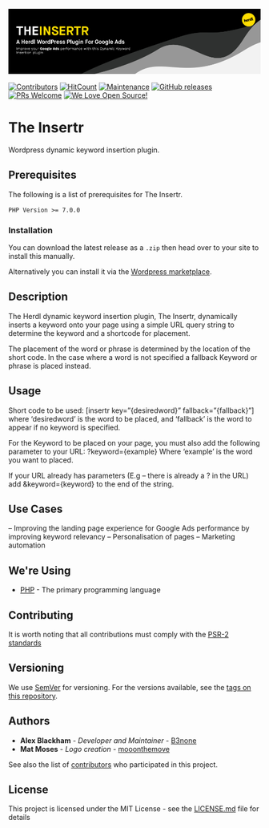 ![The Insertr](.github/README/logo.png)

[![Contributors](https://img.shields.io/github/contributors/herdl/the-insertr)](https://github.com/herdl/the-insertr)
[![HitCount](http://hits.dwyl.io/herdl/the-insertr.svg)](https://github.com/herdl/the-insertr)
[![Maintenance](https://img.shields.io/badge/Maintained%3F-yes-green.svg)](https://github.com/herdl/the-insertr/graphs/commit-activity)
[![GitHub releases](https://img.shields.io/github/release/herdl/the-insertr.svg)](https://github.com/herdl/the-insertr/releases/)
[![PRs Welcome](https://img.shields.io/badge/PRs-welcome-brightgreen.svg)](http://makeapullrequest.com)
[![We Love Open Source!](https://badges.frapsoft.com/os/v3/open-source.svg?v=103)](https://github.com/herdl)

# The Insertr
Wordpress dynamic keyword insertion plugin.

## Prerequisites
The following is a list of prerequisites for The Insertr.
```
PHP Version >= 7.0.0
```

### Installation

You can download the latest release as a `.zip` then head over to your site to install this manually.

Alternatively you can install it via the [Wordpress marketplace](https://wordpress.org/plugins/the-insertr/).

## Description

The Herdl dynamic keyword insertion plugin, The Insertr, dynamically inserts a keyword onto your page using a simple URL query string to determine the keyword and a shortcode for placement.

The placement of the word or phrase is determined by the location of the short code. In the case where a word is not specified a fallback Keyword or phrase is placed instead.

## Usage

Short code to be used: [insertr key=”{desiredword}” fallback=”{fallback}”] where ‘desiredword’ is the word to be placed, and ‘fallback’ is the word to appear if no keyword is specified.

For the Keyword to be placed on your page, you must also add the following parameter to your URL: ?keyword={example} Where ‘example’ is the word you want to placed.

If your URL already has parameters (E.g – there is already a ? in the URL) add &keyword={keyword} to the end of the string.

## Use Cases
– Improving the landing page experience for Google Ads performance by improving keyword relevancy
– Personalisation of pages
– Marketing automation

## We're Using
* [PHP](https://www.php.net/) - The primary programming language

## Contributing
It is worth noting that all contributions must comply with the [PSR-2 standards](https://github.com/php-fig/fig-standards/blob/master/accepted/PSR-2-coding-style-guide.md)

## Versioning
We use [SemVer](http://semver.org/) for versioning. For the versions available, see the [tags on this repository](https://github.com/herdl/the-insertr/tags). 

## Authors
* **Alex Blackham** - *Developer and Maintainer* - [B3none](https://github.com/b3none)
* **Mat Moses** - *Logo creation* - [mooonthemove](https://instagram.com/mooonthemove)

See also the list of [contributors](https://github.com/herdl/the-insertr/contributors) who participated in this project.

## License
This project is licensed under the MIT License - see the [LICENSE.md](LICENSE.md) file for details
